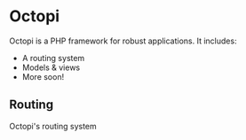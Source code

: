 # Octopi
Octopi is a PHP framework for robust applications.  It includes:

- A routing system
- Models & views
- More soon!

## Routing
Octopi's routing system 